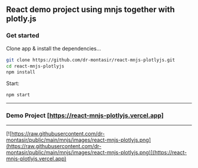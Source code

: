 ## React demo project using mnjs together with plotly.js

### Get started

Clone app & install the dependencies...

```bash
git clone https://github.com/dr-montasir/react-mnjs-plotlyjs.git
cd react-mnjs-plotlyjs
npm install
```

Start:

```bash
npm start
```

---

### Demo Project [https://react-mnjs-plotlyjs.vercel.app]

---

[![https://raw.githubusercontent.com/dr-montasir/public/main/mnjs/images/react-mnjs-plotlyjs.png](https://raw.githubusercontent.com/dr-montasir/public/main/mnjs/images/react-mnjs-plotlyjs.png)](https://react-mnjs-plotlyjs.vercel.app)
